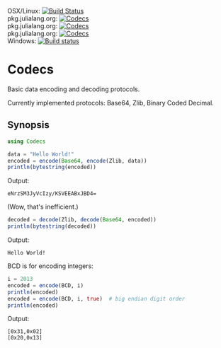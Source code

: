 OSX/Linux: [![Build Status](https://travis-ci.org/dcjones/Codecs.jl.svg?branch=master)](https://travis-ci.org/dcjones/Codecs.jl) </br>
pkg.julialang.org: [![Codecs](http://pkg.julialang.org/badges/Codecs_0.3.svg)](http://pkg.julialang.org/?pkg=Codecs) </br>
pkg.julialang.org: [![Codecs](http://pkg.julialang.org/badges/Codecs_0.4.svg)](http://pkg.julialang.org/?pkg=Codecs)  </br>
pkg.julialang.org: [![Codecs](http://pkg.julialang.org/badges/Codecs_0.5.svg)](http://pkg.julialang.org/?pkg=Codecs)  </br>
Windows: [![Build status](https://ci.appveyor.com/api/projects/status/3fbti63h06xx024t/branch/master?svg=true)](https://ci.appveyor.com/project/randyzwitch/codecs-jl/branch/master) </br>


# Codecs

Basic data encoding and decoding protocols.

Currently implemented protocols: Base64, Zlib, Binary Coded Decimal.

## Synopsis

```julia
using Codecs

data = "Hello World!"
encoded = encode(Base64, encode(Zlib, data))
println(bytestring(encoded))
```

Output:
```
eNrzSM3JyVcIzy/KSVEEABxJBD4=
```

(Wow, that's inefficient.)


```julia
decoded = decode(Zlib, decode(Base64, encoded))
println(bytestring(decoded))
```

Output:
```
Hello World!
```

BCD is for encoding integers:
```julia
i = 2013
encoded = encode(BCD, i)
println(encoded)
encoded = encode(BCD, i, true)  # big endian digit order
println(encoded)
```

Output:
```
[0x31,0x02]
[0x20,0x13]
```
